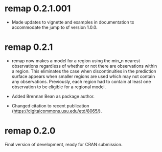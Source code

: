 # remap 0.2.1.001

* Made updates to vignette and examples in documentation to accommodate
the jump to sf version 1.0.0.

# remap 0.2.1

* remap now makes a model for a region using the min_n nearest observations
regardless of whether or not there are observations within a region. This
eliminates the case when discontinuities in the prediction surface appears
when smaller regions are used which may not contain any observations.
Previously, each region had to contain at least one observation to be
eligible for a regional model.

* Added Brennan Bean as package author.

* Changed citation to recent publication 
(https://digitalcommons.usu.edu/etd/8065/).

# remap 0.2.0
Final version of development, ready for CRAN submission.
